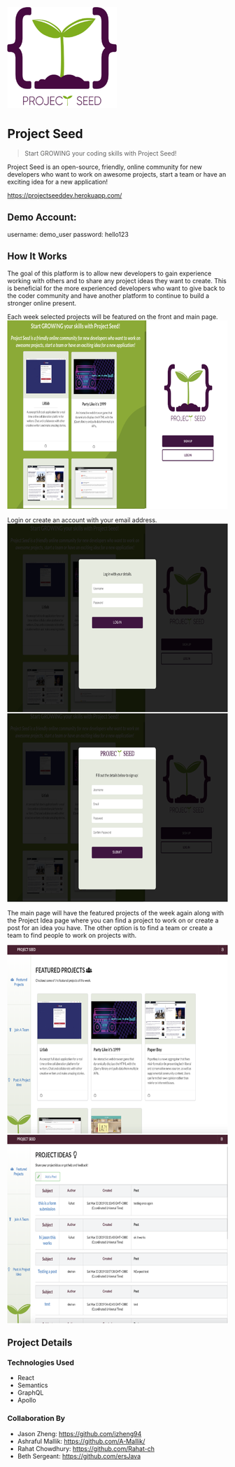 <img src="https://github.com/Rahat-ch/project_seed/blob/master/client/src/assets/images/psLogo.png" width="250" height="230" alt="project seed logo">

# Project Seed
> Start GROWING your coding skills with Project Seed!

Project Seed is an open-source, friendly, online community for new developers who want to work on awesome projects, start a team or have an exciting idea for a new application!

https://projectseeddev.herokuapp.com/

## Demo Account:
username: demo_user 
password: hello123

## How It Works
The goal of this platform is to allow new developers to gain experience working with others and to share any project ideas they want to create. This is beneficial for the more experienced developers who want to give back to the coder community and have another platform to continue to build a stronger online present.

Each week selected projects will be featured on the front and main page.
<img src="https://github.com/Rahat-ch/project_seed/blob/master/client/src/assets/images/login_ss.png" width="650" height="430" alt="project seed logo">

Login or create an account with your email address.
<img src="https://github.com/Rahat-ch/project_seed/blob/master/client/src/assets/images/log_ss.png" width="650" height="430" alt="project seed logo">
<img src="https://github.com/Rahat-ch/project_seed/blob/master/client/src/assets/images/create_ss.png" width="650" height="430" alt="project seed logo">

The main page will have the featured projects of the week again along with the Project Idea page where you can find a project to work on or create a post for an idea you have. The other option is to find a team or create a team to find people to work on projects with.

<img src="https://github.com/Rahat-ch/project_seed/blob/master/client/src/assets/images/main_ss.png" width="680" height="430" alt="project seed logo">
<img src="https://github.com/Rahat-ch/project_seed/blob/master/client/src/assets/images/post_ss.png" width="650" height="430" alt="project seed logo">

## Project Details

<!-- ### APIs
* Github  -->

### Technologies Used
* React
* Semantics
* GraphQL
* Apollo 

### Collaboration By

* Jason Zheng: https://github.com/jzheng94 
* Ashraful Mallik: https://github.com/A-Mallik/ 
* Rahat Chowdhury: https://github.com/Rahat-ch
* Beth Sergeant: https://github.com/ersJava
